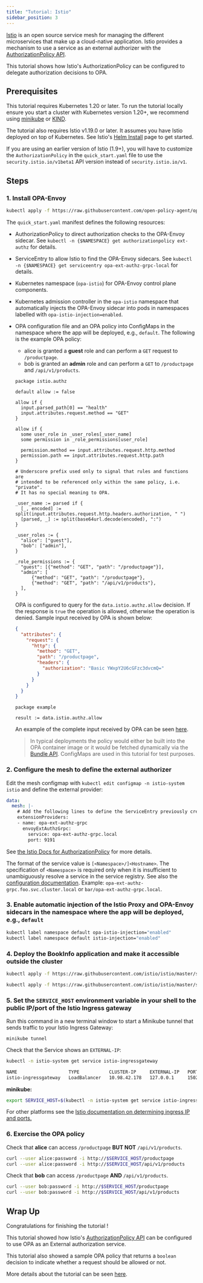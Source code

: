 ```yaml
---
title: "Tutorial: Istio"
sidebar_position: 3
---
```


[Istio](https://istio.io/latest/) is an open source service mesh for managing the different microservices that make
up a cloud-native application. Istio provides a mechanism to use a service as an external authorizer with the
[AuthorizationPolicy API](https://istio.io/latest/docs/tasks/security/authorization/authz-custom/).

This tutorial shows how Istio's AuthorizationPolicy can be configured to delegate authorization decisions to OPA.

## Prerequisites

This tutorial requires Kubernetes 1.20 or later. To run the tutorial locally ensure you start a cluster with Kubernetes
version 1.20+, we recommend using [minikube](https://kubernetes.io/docs/getting-started-guides/minikube) or
[KIND](https://kind.sigs.k8s.io/).

The tutorial also requires Istio v1.19.0 or later. It assumes you have Istio deployed on top of Kubernetes.
See Istio's [Helm Install](https://istio.io/latest/docs/setup/install/helm/) page to get started.

If you are using an earlier version of Istio (1.9+), you will have to customize the `AuthorizationPolicy` in the
`quick_start.yaml` file to use the `security.istio.io/v1beta1` API version instead of `security.istio.io/v1`.

## Steps

### 1. Install OPA-Envoy

```bash
kubectl apply -f https://raw.githubusercontent.com/open-policy-agent/opa-envoy-plugin/main/examples/istio/quick_start.yaml
```

The `quick_start.yaml` manifest defines the following resources:

- AuthorizationPolicy to direct authorization checks to the OPA-Envoy sidecar. See `kubectl -n {$NAMESPACE} get authorizationpolicy ext-authz` for details.

- ServiceEntry to allow Istio to find the OPA-Envoy sidecars. See `kubectl -n {$NAMESPACE} get serviceentry opa-ext-authz-grpc-local` for details.

- Kubernetes namespace (`opa-istio`) for OPA-Envoy control plane components.

- Kubernetes admission controller in the `opa-istio` namespace that automatically injects the OPA-Envoy sidecar into pods in namespaces labelled with `opa-istio-injection=enabled`.

- OPA configuration file and an OPA policy into ConfigMaps in the namespace where the app will be deployed, e.g., `default`.
  The following is the example OPA policy:

  - alice is granted a **guest** role and can perform a `GET` request to `/productpage`.
  - bob is granted an **admin** role and can perform a `GET` to `/productpage` and `/api/v1/products`.

  ```rego title="authz.rego"
  package istio.authz

  default allow := false

  allow if {
  	input.parsed_path[0] == "health"
  	input.attributes.request.method == "GET"
  }

  allow if {
  	some user_role in _user_roles[_user_name]
  	some permission in _role_permissions[user_role]

  	permission.method == input.attributes.request.http.method
  	permission.path == input.attributes.request.http.path
  }

  # Underscore prefix used only to signal that rules and functions are
  # intended to be referenced only within the same policy, i.e. "private".
  # It has no special meaning to OPA.

  _user_name := parsed if {
  	[_, encoded] := split(input.attributes.request.http.headers.authorization, " ")
  	[parsed, _] := split(base64url.decode(encoded), ":")
  }

  _user_roles := {
  	"alice": ["guest"],
  	"bob": ["admin"],
  }

  _role_permissions := {
  	"guest": [{"method": "GET", "path": "/productpage"}],
  	"admin": [
  		{"method": "GET", "path": "/productpage"},
  		{"method": "GET", "path": "/api/v1/products"},
  	],
  }
  ```

  <RunSnippet id="authz.rego"/>

  OPA is configured to query for the `data.istio.authz.allow`
  decision. If the response is `true` the operation is allowed, otherwise the
  operation is denied. Sample input received by OPA is shown below:

  ```json title="input.json"
  {
    "attributes": {
      "request": {
        "http": {
          "method": "GET",
          "path": "/productpage",
          "headers": {
            "authorization": "Basic YWxpY2U6cGFzc3dvcmQ="
          }
        }
      }
    }
  }
  ```

  <RunSnippet id="input.json"/>

  ```rego
  package example

  result := data.istio.authz.allow
  ```

  <RunSnippet files="#input.json #authz.rego" command="data.example.result" />

  An example of the complete input received by OPA can be seen [here](https://github.com/open-policy-agent/opa-envoy-plugin/tree/main/examples/istio#example-input).

  > In typical deployments the policy would either be built into the OPA container
  > image or it would be fetched dynamically via the [Bundle API](../management-bundles/). ConfigMaps are
  > used in this tutorial for test purposes.

### 2. Configure the mesh to define the external authorizer

Edit the mesh configmap with `kubectl edit configmap -n istio-system istio` and define the external provider:

```yaml
data:
  mesh: |-
    # Add the following lines to define the ServiceEntry previously created as an external authorizer:
    extensionProviders:
    - name: opa-ext-authz-grpc
      envoyExtAuthzGrpc:
        service: opa-ext-authz-grpc.local
        port: 9191
```

See [the Istio Docs for AuthorizationPolicy](https://istio.io/latest/docs/tasks/security/authorization/authz-custom/#define-the-external-authorizer) for
more details.

The format of the service value is `[<Namespace>/]<Hostname>`. The specification
of `<Namespace>` is required only when it is insufficient to unambiguously resolve
a service in the service registry. See also the [configuration documentation](https://istio.io/latest/docs/reference/config/istio.mesh.v1alpha1/#MeshConfig-ExtensionProvider-EnvoyExternalAuthorizationGrpcProvider).
Example: `opa-ext-authz-grpc.foo.svc.cluster.local` or
`bar/opa-ext-authz-grpc.local`.

### 3. Enable automatic injection of the Istio Proxy and OPA-Envoy sidecars in the namespace where the app will be deployed, e.g., `default`

```bash
kubectl label namespace default opa-istio-injection="enabled"
kubectl label namespace default istio-injection="enabled"
```

### 4. Deploy the BookInfo application and make it accessible outside the cluster

```bash
kubectl apply -f https://raw.githubusercontent.com/istio/istio/master/samples/bookinfo/platform/kube/bookinfo.yaml
```

```bash
kubectl apply -f https://raw.githubusercontent.com/istio/istio/master/samples/bookinfo/networking/bookinfo-gateway.yaml
```

### 5. Set the `SERVICE_HOST` environment variable in your shell to the public IP/port of the Istio Ingress gateway

Run this command in a new terminal window to start a Minikube tunnel that sends traffic to your Istio Ingress Gateway:

```
minikube tunnel
```

Check that the Service shows an `EXTERNAL-IP`:

```bash
kubectl -n istio-system get service istio-ingressgateway

NAME                   TYPE           CLUSTER-IP     EXTERNAL-IP   PORT(S)                                                                      AGE
istio-ingressgateway   LoadBalancer   10.98.42.178   127.0.0.1     15021:32290/TCP,80:30283/TCP,443:32497/TCP,31400:30216/TCP,15443:30690/TCP   5s
```

**minikube:**

```bash
export SERVICE_HOST=$(kubectl -n istio-system get service istio-ingressgateway -o jsonpath='{.status.loadBalancer.ingress[0].ip}')
```

For other platforms see the [Istio documentation on determining ingress IP and ports.](https://istio.io/docs/tasks/traffic-management/ingress/#determining-the-ingress-ip-and-ports)

### 6. Exercise the OPA policy

Check that **alice** can access `/productpage` **BUT NOT** `/api/v1/products`.

```bash
curl --user alice:password -i http://$SERVICE_HOST/productpage
curl --user alice:password -i http://$SERVICE_HOST/api/v1/products
```

Check that **bob** can access `/productpage` **AND** `/api/v1/products`.

```bash
curl --user bob:password -i http://$SERVICE_HOST/productpage
curl --user bob:password -i http://$SERVICE_HOST/api/v1/products
```

## Wrap Up

Congratulations for finishing the tutorial !

This tutorial showed how Istio's [AuthorizationPolicy API](https://istio.io/latest/docs/tasks/security/authorization/authz-custom/)
can be configured to use OPA as an External authorization service.

This tutorial also showed a sample OPA policy that returns a `boolean` decision
to indicate whether a request should be allowed or not.

More details about the tutorial can be seen
[here](https://github.com/open-policy-agent/opa-envoy-plugin/tree/main/examples/istio).
